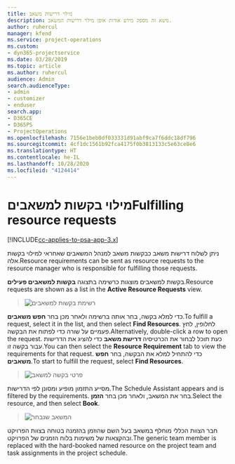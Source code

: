```yaml
---
title: מילוי דרישות משאב
description: נושא זה מספק מידע אודות אופן מילוי דרישות המשאב.
author: ruhercul
manager: kfend
ms.service: project-operations
ms.custom:
- dyn365-projectservice
ms.date: 03/28/2019
ms.topic: article
ms.author: ruhercul
audience: Admin
search.audienceType:
- admin
- customizer
- enduser
search.app:
- D365CE
- D365PS
- ProjectOperations
ms.openlocfilehash: 7156e1beb0df033331d91abf9ca7f6ddc18df796
ms.sourcegitcommit: 4cf1dc1561b92fca4175f0b3813133c5e63ce8e6
ms.translationtype: HT
ms.contentlocale: he-IL
ms.lasthandoff: 10/28/2020
ms.locfileid: "4124414"
---
```

# <a name="fulfilling-resource-requests"></a><span data-ttu-id="5ac4d-103">מילוי בקשות למשאבים</span><span class="sxs-lookup"><span data-stu-id="5ac4d-103">Fulfilling resource requests</span></span>

[!INCLUDE[cc-applies-to-psa-app-3.x](../includes/cc-applies-to-psa-app-3x.md)]

<span data-ttu-id="5ac4d-104">ניתן לשלוח דרישות משאב כבקשות משאב למנהל המשאבים שאחראי למילוי בקשות אלה.</span><span class="sxs-lookup"><span data-stu-id="5ac4d-104">Resource requirements can be sent as resource requests to the resource manager who is responsible for fulfilling those requests.</span></span>

<span data-ttu-id="5ac4d-105">בקשות למשאבים מוצגות כרשימה בתצוגה **בקשות למשאבים פעילים**.</span><span class="sxs-lookup"><span data-stu-id="5ac4d-105">Resource requests are shown as a list in the **Active Resource Requests** view.</span></span>

> ![רשימת בקשות למשאבים](media/Resource-Management-image59.png)

<span data-ttu-id="5ac4d-107">כדי למלא בקשה, בחר אותה ברשימה ולאחר מכן בחר **חפש משאבים**.</span><span class="sxs-lookup"><span data-stu-id="5ac4d-107">To fulfill a request, select it in the list, and then select **Find Resources**.</span></span> <span data-ttu-id="5ac4d-108">לחלופין, לחץ פעמיים על שורה כדי לפתוח את הבקשה.</span><span class="sxs-lookup"><span data-stu-id="5ac4d-108">Alternatively, double-click a row to open the request.</span></span> <span data-ttu-id="5ac4d-109">כעת תוכל לבחור את הכרטיסיה **דרישת משאב** כדי להציג את הדרישות עבור בקשה זו.</span><span class="sxs-lookup"><span data-stu-id="5ac4d-109">You can then select the **Resource Requirement** tab to view the requirements for that request.</span></span> <span data-ttu-id="5ac4d-110">כדי להתחיל למלא את הבקשה, בחר **חפש משאבים**.</span><span class="sxs-lookup"><span data-stu-id="5ac4d-110">To start to fulfill the request, select **Find Resources**.</span></span>

> ![פרטי בקשה למשאב](media/Resource-Management-image60.png)

<span data-ttu-id="5ac4d-112">מסייע התזמון מופיע ומסונן לפי הדרישות.</span><span class="sxs-lookup"><span data-stu-id="5ac4d-112">The Schedule Assistant appears and is filtered by the requirements.</span></span> <span data-ttu-id="5ac4d-113">בחר את המשאב, ולאחר מכן בחר **הזמן**.</span><span class="sxs-lookup"><span data-stu-id="5ac4d-113">Select the resource, and then select **Book**.</span></span>

> ![המשאב שנבחר](media/Resource-Management-image61.png)

<span data-ttu-id="5ac4d-115">חבר הצוות הכללי מוחלף במשאב בעל השם שהוזמן בהזמנה בטוחה בצוות הפרויקט ובהקצאות של משימות בלוח הזמנים של הפרויקט.</span><span class="sxs-lookup"><span data-stu-id="5ac4d-115">The generic team member is replaced with the hard-booked named resource on the project team and task assignments in the project schedule.</span></span>
